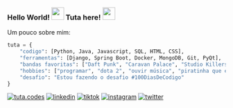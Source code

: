 ### Hello World! <img src="https://media1.giphy.com/media/X6hiFJjvTDAAw/giphy.gif" width="29px" height="29px"> Tuta here! <img src="https://media.giphy.com/media/hvRJCLFzcasrR4ia7z/giphy.gif" width="29px" height="29px">


Um pouco sobre mim:
```python
tuta = {
    "codigo": [Python, Java, Javascript, SQL, HTML, CSS],
    "ferramentas": [Django, Spring Boot, Docker, MongoDB, Git, PyQt],
    "bandas favoritas": ["Daft Punk", "Caravan Palace", "Studio Killers", "Clean Bandit"],
    "hobbies": ["programar", "dota 2", "ouvir música", "piratinha que estica"],
    "desafio": "Estou fazendo o desafio #100DiasDeCodigo"
}
```

[![tuta.codes](https://img.shields.io/badge/website-000000?style=for-the-badge&logo=About.me&logoColor=white)](http://www.tuta.codes)
[![linkedin](https://img.shields.io/badge/LinkedIn-0A66C2?style=for-the-badge&logo=linkedin&logoColor=white)](https://www.linkedin.com/in/arthur-h-r-sanches/)
[![tiktok](https://img.shields.io/badge/TikTok-000000?style=for-the-badge&logo=tiktok&logoColor=white)](https://tiktok.com/@tuta.codes)
[![instagram](https://img.shields.io/badge/Instagram-E4405F?style=for-the-badge&logo=instagram&logoColor=white)](https://www.instagram.com/tuta.codes/)
[![twitter](https://img.shields.io/badge/Twitter-1DA1F2?style=for-the-badge&logo=twitter&logoColor=white)](https://twitter.com/tutacodes)
